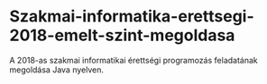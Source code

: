 # Szakmai-informatika-erettsegi-2018-emelt-szint-megoldasa
A 2018-as szakmai informatikai érettségi programozás feladatának megoldása Java nyelven.
